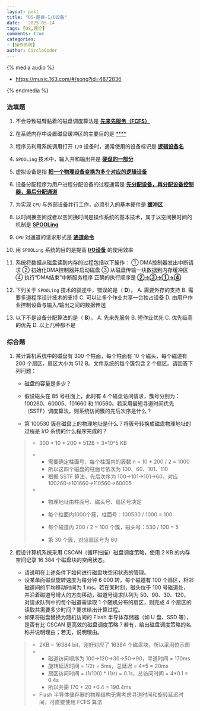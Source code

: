 ```yaml
---
layout: post
title: "OS-题目-I/O设备"
date:   2025-05-14
tags: [OS,理论]
comments: true
categories:
- [操作系统]
author: CircleCoder
---
```


{% media audio %}

- https://music.163.com/#/song?id=4872836

{% endmedia %}

### 选填题

1. 不会导致磁臂黏着的磁盘调度算法是 <u>**先来先服务（FCFS）**</u>

2. 在系统内存中设置磁盘缓冲区的主要目的是 <u>****</u>

3. 程序员利用系统调用打开 `I/O` 设备时，通常使用的设备标识是 <u>**逻辑设备名**</u>

4. `SPOOLing` 技术中，输入井和输出井是 <u>**硬盘的一部分**</u>

5. 虚拟设备是指 <u>**把一个物理设备变换为多个对应的逻辑设备**</u>

6. 设备分配程序为用户进程分配设备的过程通常是 <u>**先分配设备，再分配设备控制器，最后分配通道**</u>

7. 为实现 `CPU` 与外部设备并行工作，必须引入的基本硬件是 <u>**缓冲区**</u>

8. 以时间换空间或者以空间换时间是操作系统的基本技术，属于以空间换时间的机制是 <u>**SPOOLing**</u>

9. `CPU` 对通道的请求形式是 <u>**通道命令**</u>

10. 用 `SPOOLing` 系统的目的是提高 <u>**I/O设备**</u> 的使用效率 

11. 系统将数据从磁盘读到内存的过程包括以下操作：
    ① DMA控制器发出中断请求
    ② 初始化DMA控制器并启动磁盘
    ③ 从磁盘传输一块数据到内存缓冲区
    ④ 执行“DMA结束”中断服务程序
    正确的执行顺序是 <u>**②→③→①→④**</u>

12. 下列关于 `SPOOLing` 技术的叙述中，错误的是（ **D**）。
    A. 需要外存的支持
    B. 需要多道程序设计技术的支持
    C. 可以让多个作业共享一台独占设备
    D. 由用户作业控制设备与输入/输出之间的数据传送

13. 以下不是设备分配算法的是（ **B**）。
    A. 先来先服务
    B. 短作业优先
    C. 优先级高的优先
    D. 以上几种都不是




### 综合题

1. 某计算机系统中的磁盘有 300 个柱面，每个柱面有 10 个磁头，每个磁道有 200 个扇区，扇区大小为 512 B。文件系统的每个簇包含 2 个扇区。请回答下列问题：

   - 磁盘的容量是多少？

   - 假设磁头在 85 号柱面上，此时有 4 个磁盘访问请求，簇号分别为：100260、60005、101660 和 110560。若采用最短寻道时间优先（SSTF）调度算法，则系统访问簇的先后次序是什么？
   - 第 100530 簇在磁盘上的物理地址是什么？将簇号转换成磁盘物理地址的过程是 I/O 系统的什么程序完成的？

    > - 300 * 10 * 200 * 512B = 3*10^5 KB
    >
    > - - 需要确定柱面号，每个柱面内的簇数 n = 10 * 200 / 2 = 1000
    >   - 所以这四个磁盘的柱面号依次为 100、60、101、110
    >   - 根据 SSTF 算法，先后次序为 100→101→101→60，对应 100260→101660→110560→60005
    >
    > - - 物理地址由柱面号、磁头号、扇区号决定
    >
    >   - 每个柱面内1000个簇，柱面号：100530 / 1000 = 100
    >   - 每个磁道内 200 / 2 = 100 个簇，磁头号：530 / 100 = 5
    >   - 第 30 个簇，对应扇区号为 60



2. 假设计算机系统采用 CSCAN（循环扫描）磁盘调度策略，使用 2 KB 的内存空间记录 16 384 个磁盘块的空闲状态。

   - 请说明在上述条件下如何进行磁盘块空闲状态的管理。
   - 设某单面磁盘旋转速度为每分钟 6 000 转，每个磁道有 100 个扇区，相邻磁道间的平均移动时间为 1 ms。若在某时刻，磁头位于 100 号磁道处，并沿着磁道号增大的方向移动，磁道号请求队列为 50、90、30、120，对请求队列中的每个磁道需读取 1 个随机分布的扇区，则完成 4 个扇区的读取共需要多少时间？要求给出计算过程。
   - 如果将磁盘替换为随机访问的 Flash 半导体存储器（如 U 盘、SSD 等），是否有比 CSCAN 更高效的磁盘调度策略？若有，给出磁盘调度策略的名称并说明理由；若无，说明理由。

   > - 2KB = 16384 bit，刚好对应了 16384 个磁盘块，所以采用位示图
   > - - 磁道访问顺序为 100→120→30→50→90，寻道时间 = 170ms
   >   - 旋转延迟时间 = 1/2r = 5ms，总延迟 = 4*5 = 20ms
   >   - 扇区访问时间 = (1/100) * (1/r) = 0.1s，总访问时间 = 4*0.1 = 0.4s
   >   - 所以共需 170 + 20 +0.4 = 190.4ms
   > - Flash 半导体储存器的物理结构无需考虑寻道时间和旋转延迟时间，可直接使用 FCFS 算法
